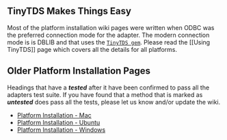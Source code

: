 ## TinyTDS Makes Things Easy

Most of the platform installation wiki pages were written when ODBC was the preferred connection mode for the adapter. The modern connection mode is is DBLIB and that uses the [`TinyTDS gem`](https://github.com/rails-sqlserver/tiny_tds). Please read the [[Using TinyTDS]] page which covers all the details for all platforms.

## Older Platform Installation Pages

Headings that have a __*tested*__ after it have been confirmed to pass all the adapters test suite. If you have found that a method that is marked as __*untested*__ does pass all the tests, please let us know and/or update the wiki.

- [Platform Installation - Mac](PLATAFORM_INSTALLATION_MAC.md)
- [Platform Installation - Ubuntu](PLATAFORM_INSTALLATION_UBUNTU.md)
- [Platform Installation - Windows](PLATAFORM_INSTALLATION_WINDOWS.md)
